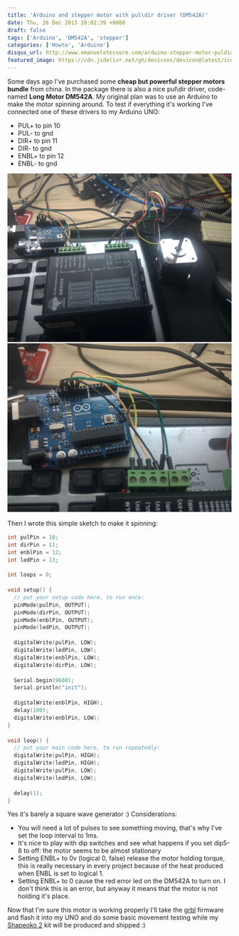 ```yaml
---
title: 'Arduino and stepper motor with pul\dir driver (DM542A)'
date: Thu, 26 Dec 2013 20:02:39 +0000
draft: false
tags: ['Arduino', 'DM542A', 'stepper']
categories: ['Howto', 'Arduino']
disqus_url: http://www.emanueletessore.com/arduino-stepper-motor-puldir-driver-dm542a/
featured_image: https://cdn.jsdelivr.net/gh/devicons/devicon@latest/icons/arduino/arduino-original.svg
---
```


Some days ago I've purchased some **cheap but powerful stepper motors bundle** from china.
In the package there is also a nice pul\\dir driver, code-named **Long Motor DM542A**.
My original plan was to use an Arduino to make the motor spinning around. To test if everything it's working I've
connected one of these drivers to my Arduino UNO:

* PUL+ to pin 10
* PUL- to gnd
* DIR+ to pin 11
* DIR- to gnd
* ENBL+ to pin 12
* ENBL- to gnd

![IMG_20131226_133243](IMG_20131226_133243.jpg)
![IMG_20131226_133259](IMG_20131226_133259.jpg)


Then I wrote this simple sketch to make it spinning: 

```ino
int pulPin = 10;
int dirPin = 11;
int enblPin = 12;
int ledPin = 13;

int loops = 0;

void setup() {
  // put your setup code here, to run once:
  pinMode(pulPin, OUTPUT);
  pinMode(dirPin, OUTPUT);
  pinMode(enblPin, OUTPUT);
  pinMode(ledPin, OUTPUT);
  
  digitalWrite(pulPin, LOW);
  digitalWrite(ledPin, LOW);
  digitalWrite(enblPin, LOW);
  digitalWrite(dirPin, LOW);
  
  Serial.begin(9600);
  Serial.println("init");
  
  digitalWrite(enblPin, HIGH);
  delay(100);
  digitalWrite(enblPin, LOW);
}

void loop() {
  // put your main code here, to run repeatedly: 
  digitalWrite(pulPin, HIGH);
  digitalWrite(ledPin, HIGH);
  digitalWrite(pulPin, LOW);
  digitalWrite(ledPin, LOW);
  
  delay(1);
}
```

Yes it's barely a square wave generator :) Considerations:

* You will need a lot of pulses to see something moving, that's why I've set the loop interval to 1ms.
* It's nice to play with dip switches and see what happens if you set dip5-8 to off: the motor seems to be almost
  stationary
* Setting ENBL+ to 0v (logical 0, false) release the motor holding torque, this is really necessary in every project
  because of the heat produced when ENBL is set to logical 1.
* Setting ENBL+ to 0 cause the red error led on the DM542A to turn on. I don't think this is an error, but anyway it
  means that the motor is not holding it's place.

Now that I'm sure this motor is working properly I'll take the [grbl](https://github.com/grbl/grbl "grbl") firmware and
flash it into my UNO and do some basic movement testing while
my [Shapeoko 2](http://www.shapeoko.com/ "Shapeoko - Open source CNC Router\Miller") kit will be produced and shipped :)